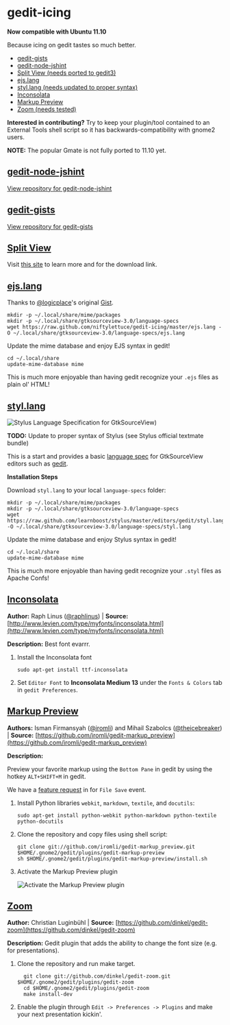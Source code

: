 # gedit-icing

 **Now compatible with Ubuntu 11.10**

 Because icing on gedit tastes so much better.

 * <a href="#gedit-gists">gedit-gists</a>
 * <a href="#gedit-node-jshint">gedit-node-jshint</a>
 * <a href="#split-view">Split View (needs ported to gedit3)</a>
 * <a href="#ejs.lang">ejs.lang</a>
 * <a href="#styl.lang">styl.lang (needs updated to proper syntax)</a>
 * <a href="#Inconsolata">Inconsolata</a>
 * <a href="#Markup%20Preview">Markup Preview</a>
 * <a href="#Zoom">Zoom (needs tested)</a>



**Interested in contributing?** Try to keep your plugin/tool contained to an
External Tools shell script so it has backwards-compatibility with gnome2 users.



**NOTE:** The popular Gmate is not fully ported to 11.10 yet.



## <a name="gedit-node-jshint" href="#gedit-node-jshint">gedit-node-jshint</a>

[View repository for gedit-node-jshint](http://github.com/niftylettuce/gedit-node-jshint)



## <a name="gedit-gists" href="#gedit-gists">gedit-gists</a>

[View repository for gedit-gists](http://github.com/niftylettuce/gedit-gists)



## <a name="split-view" href="#split-view">Split View</a>

Visit [this site](http://eldapo.lembobrothers.com/2008/07/16/gedit-plugins-split-screen/) to learn more and for the download link.



## <a name="ejs.lang" href="#ejs.lang">ejs.lang</a>

Thanks to [@logicplace](https://github.com/logicplace)'s original [Gist](https://gist.github.com/949556).

    mkdir -p ~/.local/share/mime/packages
    mkdir -p ~/.local/share/gtksourceview-3.0/language-specs
    wget https://raw.github.com/niftylettuce/gedit-icing/master/ejs.lang -O ~/.local/share/gtksourceview-3.0/language-specs/ejs.lang

 Update the mime database and enjoy EJS syntax in gedit!

    cd ~/.local/share
    update-mime-database mime

 This is much more enjoyable than having gedit recognize your `.ejs` files as plain ol' HTML!



## <a name="styl.lang" href="#styl.lang">styl.lang</a>

 ![Stylus Language Specification for GtkSourceView](http://i.imgur.com/uBppL.png))

 **TODO:** Update to proper syntax of Stylus (see Stylus official textmate bundle)

 This is a start and provides a basic [language spec](http://live.gnome.org/Gedit/NewLanguage) for GtkSourceView editors such as [gedit](http://projects.gnome.org/gedit/).

 **Installation Steps**

 Download `styl.lang` to your local `language-specs` folder:

    mkdir -p ~/.local/share/mime/packages
    mkdir -p ~/.local/share/gtksourceview-3.0/language-specs
    wget https://raw.github.com/learnboost/stylus/master/editors/gedit/styl.lang -O ~/.local/share/gtksourceview-3.0/language-specs/styl.lang

 Update the mime database and enjoy Stylus syntax in gedit!

    cd ~/.local/share
    update-mime-database mime

 This is much more enjoyable than having gedit recognize your `.styl` files as Apache Confs!



## <a name="Inconsolata" href="#Inconsolata">Inconsolata</a>

 **Author:** Raph Linus ([@raphlinus](http://twitter.com/#!/raphlinus)) |
 **Source:** [http://www.levien.com/type/myfonts/inconsolata.html](http://www.levien.com/type/myfonts/inconsolata.html)

 **Description:** Best font evarrr.

 1. Install the Inconsolata font

        sudo apt-get install ttf-inconsolata

 2. Set `Editor Font` to **Inconsolata Medium 13** under the `Fonts & Colors` tab in `gedit Preferences`.



## <a name="Markup%20Preview" href="#Markup%20Preview">Markup Preview</a>

 **Authors:** Isman Firmansyah ([@iromli](http://twitter.com/#!/iromli))
 and Mihail Szabolcs ([@theicebreaker](http://twitter.com/#!/theicebreaker)) |
 **Source:** [https://github.com/iromli/gedit-markup_preview](https://github.com/iromli/gedit-markup_preview)

 **Description:**

 Preview your favorite markup using the `Bottom Pane` in gedit by using the hotkey `ALT+SHIFT+M` in gedit.

 We have a [feature request](https://github.com/iromli/gedit-markup_preview/issues/2) in for `File Save` event.

 1. Install Python libraries `webkit`, `markdown`, `textile`, and `docutils`:

        sudo apt-get install python-webkit python-markdown python-textile python-docutils

 2. Clone the repository and copy files using shell script:

        git clone git://github.com/iromli/gedit-markup_preview.git $HOME/.gnome2/gedit/plugins/gedit-markup-preview
        sh $HOME/.gnome2/gedit/plugins/gedit-markup-preview/install.sh

 3. Activate the Markup Preview plugin

    ![Activate the Markup Preview plugin](http://i.imgur.com/zMAbr.png)



## <a name="Zoom" href="#Zoom">Zoom</a>

 **Author:** Christian Luginb&uuml;hl | **Source:** [https://github.com/dinkel/gedit-zoom](https://github.com/dinkel/gedit-zoom)

 **Description:** Gedit plugin that adds the ability to change the font size (e.g. for presentations).

 1. Clone the repository and run make target.

          git clone git://github.com/dinkel/gedit-zoom.git $HOME/.gnome2/gedit/plugins/gedit-zoom
          cd $HOME/.gnome2/gedit/plugins/gedit-zoom
          make install-dev

 2. Enable the plugin through `Edit -> Preferences -> Plugins` and make your next presentation kickin'.
